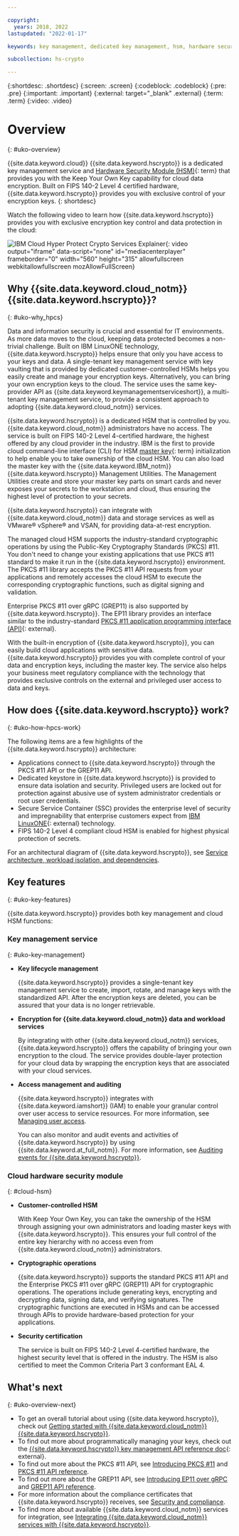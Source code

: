 ```yaml
---

copyright:
  years: 2018, 2022
lastupdated: "2022-01-17"

keywords: key management, dedicated key management, hsm, hardware security module, cloud hsm, dedicated hsm, keep your own key, kyok, cryptographic operation, key storage, encryption key, cloud encryption, encryption at rest, secure service container, ssc

subcollection: hs-crypto

---
```



{:shortdesc: .shortdesc}
{:screen: .screen}
{:codeblock: .codeblock}
{:pre: .pre}
{:important: .important}
{:external: target="_blank" .external}
{:term: .term}
{:video: .video}

# Overview
{: #uko-overview}

{{site.data.keyword.cloud}} {{site.data.keyword.hscrypto}} is a dedicated key management service and [Hardware Security Module (HSM)](#x6704988){: term} that provides you with the Keep Your Own Key capability for cloud data encryption. Built on FIPS 140-2 Level 4 certified hardware, {{site.data.keyword.hscrypto}} provides you with exclusive control of your encryption keys.
{: shortdesc}

Watch the following video to learn how {{site.data.keyword.hscrypto}} provides you with exclusive encryption key control and data protection in the cloud:

![IBM Cloud Hyper Protect Crypto Services Explainer](https://www.kaltura.com/p/1773841/sp/177384100/embedIframeJs/uiconf_id/27941801/partner_id/1773841?iframeembed=true&entry_id=1_zxwh6ixm){: video output="iframe" data-script="none" id="mediacenterplayer" frameborder="0" width="560" height="315" allowfullscreen webkitallowfullscreen mozAllowFullScreen}

## Why {{site.data.keyword.cloud_notm}} {{site.data.keyword.hscrypto}}?
{: #uko-why_hpcs}

Data and information security is crucial and essential for IT environments. As more data moves to the cloud, keeping data protected becomes a non-trivial challenge. Built on IBM LinuxONE technology, {{site.data.keyword.hscrypto}} helps ensure that only you have access to your keys and data. A single-tenant key management service with key vaulting that is provided by dedicated customer-controlled HSMs helps you easily create and manage your encryption keys. Alternatively, you can bring your own encryption keys to the cloud. The service uses the same key-provider API as {{site.data.keyword.keymanagementserviceshort}}, a multi-tenant key management service, to provide a consistent approach to adopting {{site.data.keyword.cloud_notm}} services.

{{site.data.keyword.hscrypto}} is a dedicated HSM that is controlled by you. {{site.data.keyword.cloud_notm}} administrators have no access. The service is built on FIPS 140-2 Level 4-certified hardware, the highest offered by any cloud provider in the industry. IBM is the first to provide cloud command-line interface (CLI) for HSM [master key](#x2908413){: term} initialization to help enable you to take ownership of the cloud HSM. You can also load the master key with the {{site.data.keyword.IBM_notm}} {{site.data.keyword.hscrypto}} Management Utilities. The Management Utilities create and store your master key parts on smart cards and never exposes your secrets to the workstation and cloud, thus ensuring the highest level of protection to your secrets.

{{site.data.keyword.hscrypto}} can integrate with {{site.data.keyword.cloud_notm}} data and storage services as well as VMware&reg; vSphere&reg; and VSAN, for providing data-at-rest encryption.

The managed cloud HSM supports the industry-standard cryptographic operations by using the Public-Key Cryptography Standards (PKCS) #11. You don't need to change your existing applications that use PKCS #11 standard to make it run in the {{site.data.keyword.hscrypto}} environment. The PKCS #11 library accepts the PKCS #11 API requests from your applications and remotely accesses the cloud HSM to execute the corresponding cryptographic functions, such as digital signing and validation.

Enterprise PKCS #11 over gRPC (GREP11) is also supported by {{site.data.keyword.hscrypto}}. The EP11 library provides an interface similar to the industry-standard [PKCS #11 application programming interface (API)](http://docs.oasis-open.org/pkcs11/pkcs11-base/v2.40/os/pkcs11-base-v2.40-os.html){: external}.

With the built-in encryption of {{site.data.keyword.hscrypto}}, you can easily build cloud applications with sensitive data. {{site.data.keyword.hscrypto}} provides you with complete control of your data and encryption keys, including the master key. The service also helps your business meet regulatory compliance with the technology that provides exclusive controls on the external and privileged user access to data and keys.





## How does {{site.data.keyword.hscrypto}} work?
{: #uko-how-hpcs-work}

The following items are a few highlights of the {{site.data.keyword.hscrypto}} architecture:
- Applications connect to {{site.data.keyword.hscrypto}} through the PKCS #11 API or the GREP11 API.
- Dedicated keystore in {{site.data.keyword.hscrypto}} is provided to ensure data isolation and security. Privileged users are locked out for protection against abusive use of system administrator credentials or root user credentials.
- Secure Service Container (SSC) provides the enterprise level of security and impregnability that enterprise customers expect from [IBM LinuxONE](https://www.ibm.com/it-infrastructure/linuxone){: external} technology.
- FIPS 140-2 Level 4 compliant cloud HSM is enabled for highest physical protection of secrets.

For an architectural diagram of {{site.data.keyword.hscrypto}}, see [Service architecture, workload isolation, and dependencies](/docs/hs-crypto?topic=hs-crypto-architecture-workload-isolation).

## Key features
{: #uko-key-features}

{{site.data.keyword.hscrypto}} provides both key management and cloud HSM functions:

### Key management service
{: #uko-key-management}

* **Key lifecycle management**

    {{site.data.keyword.hscrypto}} provides a single-tenant key management service to create, import, rotate, and manage keys with the standardized API. After the encryption keys are deleted, you can be assured that your data is no longer retrievable.

* **Encryption for {{site.data.keyword.cloud_notm}} data and workload services**

    By integrating with other {{site.data.keyword.cloud_notm}} services, {{site.data.keyword.hscrypto}} offers the capability of bringing your own encryption to the cloud. The service provides double-layer protection for your cloud data by wrapping the encryption keys that are associated with your cloud services.

* **Access management and auditing**

    {{site.data.keyword.hscrypto}} integrates with {{site.data.keyword.iamshort}} (IAM) to enable your granular control over user access to service resources. For more information, see [Managing user access](/docs/hs-crypto?topic=hs-crypto-manage-access).

    You can also monitor and audit events and activities of {{site.data.keyword.hscrypto}} by using {{site.data.keyword.at_full_notm}}. For more information, see [Auditing events for {{site.data.keyword.hscrypto}}](/docs/hs-crypto?topic=hs-crypto-at-events).

### Cloud hardware security module
{: #cloud-hsm}

* **Customer-controlled HSM**

    With Keep Your Own Key, you can take the ownership of the HSM through assigning your own administrators and loading master keys with {{site.data.keyword.hscrypto}}. This ensures your full control of the entire key hierarchy with no access even from {{site.data.keyword.cloud_notm}} administrators.

* **Cryptographic operations**

    {{site.data.keyword.hscrypto}} supports the standard PKCS #11 API and the Enterprise PKCS #11 over gRPC (GREP11) API for cryptographic operations. The operations include generating keys, encrypting and decrypting data, signing data, and verifying signatures. The cryptographic functions are executed in HSMs and can be accessed through APIs to provide hardware-based protection for your applications.

* **Security certification**

    The service is built on FIPS 140-2 Level 4-certified hardware, the highest security level that is offered in the industry. The HSM is also certified to meet the Common Criteria Part 3 conformant EAL 4.



## What's next
{: #uko-overview-next}

- To get an overall tutorial about using {{site.data.keyword.hscrypto}}, check out [Getting started with {{site.data.keyword.cloud_notm}} {{site.data.keyword.hscrypto}}](/docs/hs-crypto?topic=hs-crypto-get-started).
- To find out more about programmatically managing your keys, check out the [{{site.data.keyword.hscrypto}} key management API reference doc](/apidocs/hs-crypto){: external}.
- To find out more about the PKCS #11 API, see [Introducing PKCS #11](/docs/hs-crypto?topic=hs-crypto-pkcs11-intro) and [PKCS #11 API reference](/docs/hs-crypto?topic=hs-crypto-pkcs11-api-ref).
- To find out more about the GREP11 API, see [Introducing EP11 over gRPC](/docs/hs-crypto?topic=hs-crypto-grep11_intro) and [GREP11 API reference](/docs/hs-crypto?topic=hs-crypto-grep11-api-ref).
- For more information about the compliance certificates that {{site.data.keyword.hscrypto}} receives, see [Security and compliance](/docs/hs-crypto?topic=hs-crypto-security-and-compliance).
- To find more about available {{site.data.keyword.cloud_notm}} services for integration, see [Integrating {{site.data.keyword.cloud_notm}} services with {{site.data.keyword.hscrypto}}](/docs/hs-crypto?topic=hs-crypto-integrate-services).
